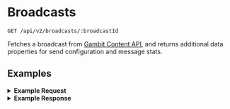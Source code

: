 # Broadcasts

```
GET /api/v2/broadcasts/:broadcastId
```
Fetches a broadcast from [Gambit Content API](https://github.com/DoSomething/gambit-content/tree/master/documentation), and returns additional data properties for send configuration and message stats. 


## Examples

<details>
<summary><strong>Example Request</strong></summary>

```
curl -X "GET" "http://localhost:5100/api/v2/broadcasts/1S4pnWcZ3qeK0IyU6u4gYE" \
     -H "Authorization: Basic cHVwcGV0OnRvdGFsbHlzZWNyZXQ="
```
</details>

<details>
<summary><strong>Example Response</strong></summary>

```
{
  "data": {
    "id": "257eBFFXnay6QoUOCuuiS0",
    "name": "GrabTheMic2018_Jul3_Pending_FINAL",
    "createdAt": "2018-07-04T13:24:32.793Z",
    "updatedAt": "2018-07-05T13:34:50.370Z",
    "message": {
      "text": "It's Freddie, happy 5th of July! Even though the holiday's over, you can still enjoy this playlist we made you all summer. Enjoy: https://www.dosomething.org/us/fourth-of-july-playlist?user_id={{user.id}}&broadcastid=257eBFFXnay6QoUOCuuiS0",
      "attachments": [
        
      ],
      "template": "rivescript"
    },
    "campaignId": null,
    "topic": "survey_response",
    "webhook": {
      "headers": {
        "Content-Type": "application/json"
      },
      "url": "http://<secret>:<secret>@localhost:5050/api/v1/webhooks/customerio-gambit-broadcast",
      "body": {
        "northstarId": "{{customer.id}}",
        "broadcastId": "257eBFFXnay6QoUOCuuiS0"
      }
    },
    "stats": {
      "outbound": {
        "total": 13059
      },
      "inbound": {
        "total": 460,
        "macros": {
          "subscriptionStatusStop": 25,
          "sendInfoMessage": 1,
          "declinedTopic": 40,
          "confirmedTopic": 384,
          "catchAll": 10
        }
      }
    }
  }
}
```
</details>
